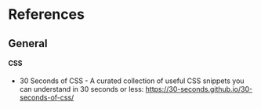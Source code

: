 # References

## General

#### CSS
- 30 Seconds of CSS - A curated collection of useful CSS snippets you can understand in 30 seconds or less: https://30-seconds.github.io/30-seconds-of-css/
